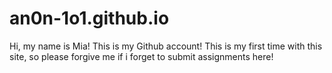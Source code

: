 # an0n-1o1.github.io
Hi, my name is Mia!
This is my Github account!
This is my first time with this site, so please forgive me if i forget to submit assignments here!

